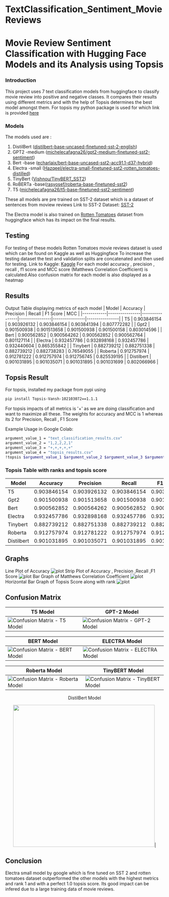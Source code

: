 # TextClassification_Sentiment_MovieReviews

# Movie Review Sentiment Classification with Hugging Face Models and its Analysis using Topsis
### Introduction
This project uses 7 text classification models from huggingface to classify movie review into positive and negative classes. It compares their results using different metrics and with the help of Topsis determines the best model amongst them.
For topsis my python package is used for which link is provided [here](https://pypi.org/project/Topsis-Vansh-102103072/1.1.1/)
### Models
The models used are : 
1) DistilBert ([distilbert-base-uncased-finetuned-sst-2-english](https://huggingface.co/distilbert-base-uncased-finetuned-sst-2-english))
2) GPT2 -medium ([michelecafagna26/gpt2-medium-finetuned-sst2-sentiment](https://huggingface.co/michelecafagna26/gpt2-medium-finetuned-sst2-sentiment))
3) Bert -base ([echarlaix/bert-base-uncased-sst2-acc91.1-d37-hybrid](https://huggingface.co/echarlaix/bert-base-uncased-sst2-acc91.1-d37-hybrid))
4) Electra -small ([Hazqeel/electra-small-finetuned-sst2-rotten_tomatoes-distilled](https://huggingface.co/Hazqeel/electra-small-finetuned-sst2-rotten_tomatoes-distilled))
5) TinyBert ([Vishnou/TinyBERT_SST2](https://huggingface.co/Vishnou/TinyBERT_SST2))
6) RoBERTa -base([rasyosef/roberta-base-finetuned-sst2](https://huggingface.co/rasyosef/roberta-base-finetuned-sst2))
7) T5 ([michelecafagna26/t5-base-finetuned-sst2-sentiment](https://huggingface.co/michelecafagna26/t5-base-finetuned-sst2-sentiment))

These all models are pre trained on SST-2 dataset which is a dataset of sentences from moview reviews
Link to SST-2 Dataset: [SST-2](https://huggingface.co/datasets/sst2/viewer/default/train)

The Electra model is also trained on [Rotten Tomatoes](https://huggingface.co/datasets/rotten_tomatoes) dataset from huggingface which has its impact on the final results.

## Testing
For testing of these models Rotten Tomatoes movie reviews dataset is used which can be found on Kaggle as well as Huggingface
To increase the testing dataset the test and validation splits are concatenated and then used for testing.
Link to Kaggle: [Kaggle](https://www.kaggle.com/datasets/thedevastator/movie-review-data-set-from-rotten-tomatoes)
For each model accuracy , precision , recall , f1 score and MCC score (Matthews Correlation Coefficient) is calculated.Also confusion matrix for each model is also displayed as a heatmap

## Results
Output Table displaying metrics of each model
| Model      | Accuracy       | Precision      | Recall         | F1 Score       | MCC            |
|------------|----------------|----------------|----------------|----------------|----------------|
| T5         | 0.903846154    | 0.903926132    | 0.903846154    | 0.903841394    | 0.807772282    |
| Gpt2       | 0.901500938    | 0.901513658    | 0.901500938    | 0.901500158    | 0.803014596    |
| Bert       | 0.900562852    | 0.900564262    | 0.900562852    | 0.900562764    | 0.801127114    |
| Electra    | 0.932457786    | 0.932898168    | 0.932457786    | 0.932440604    | 0.865355842    |
| Tinybert   | 0.882739212    | 0.882751338    | 0.882739212    | 0.882738283    | 0.76549055     |
| Roberta    | 0.912757974    | 0.912781222    | 0.912757974    | 0.912756745    | 0.825539195    |
| Distilbert | 0.901031895    | 0.901035071    | 0.901031895    | 0.901031699    | 0.802066966    |

## Topsis Result
For topsis, installed my package from pypi using 
```sh
pip install Topsis-Vansh-102103072==1.1.1
```
For topsis impacts of all metrics is '+' as we are doing classification and want to maximize all these.
The weights for accuracy and MCC is 1 whereas its 2 for Precision, Recall , F1 Score

Example Usage in Google Colab:
```sh
argument_value_1 = "text_classification_results.csv"
argument_value_2 = "1,2,2,2,1"
argument_value_3 = "+,+,+,+,+"
argument_value_4 = "topsis_results.csv"
!topsis $argument_value_1 $argument_value_2 $argument_value_3 $argument_value_4
```

### Topsis Table with ranks and topsis score
| Model      | Accuracy       | Precision      | Recall         | F1 Score       | MCC            | Topsis Score   | Rank           |
|------------|----------------|----------------|----------------|----------------|----------------|----------------|----------------|
| T5         | 0.903846154    | 0.903926132    | 0.903846154    | 0.903841394    | 0.807772282    | 0.423714236    | 3              |
| Gpt2       | 0.901500938    | 0.901513658    | 0.901500938    | 0.901500158    | 0.803014596    | 0.37621739     | 4              |
| Bert       | 0.900562852    | 0.900564262    | 0.900562852    | 0.900562764    | 0.801127114    | 0.357327914    | 6              |
| Electra    | 0.932457786    | 0.932898168    | 0.932457786    | 0.932440604    | 0.865355842    | 1              | 1              |
| Tinybert   | 0.882739212    | 0.882751338    | 0.882739212    | 0.882738283    | 0.76549055     | 0              | 7              |
| Roberta    | 0.912757974    | 0.912781222    | 0.912757974    | 0.912756745    | 0.825539195    | 0.602016133    | 2              |
| Distilbert | 0.901031895    | 0.901035071    | 0.901031895    | 0.901031699    | 0.802066966    | 0.366745497    | 5   

## Graphs 
Line Plot of Accuracy
![plot](./GRAPHS/accuracy.png)
Strip Plot of Accuracy , Precision ,Recall ,F1 Score
![plot](./GRAPHS/precrecallf1acc.png)
Bar Graph of Matthews Correlation Coefficient
![plot](./GRAPHS/Matthews%20Correlation%20Coefficient.png)
Horizontal Bar Graph of Topsis Score along with rank
![plot](./GRAPHS/topsis_ranks_horizontal.png)

## Confusion Matrix 
| T5 Model | GPT-2 Model |
|---|---|
| ![Confusion Matrix - T5 Model](./confusion%20matrix/confusion_matrix_t5.png) | ![Confusion Matrix - GPT-2 Model](./confusion%20matrix/confusion_matrix_gpt2.png) |

| BERT Model | ELECTRA Model |
|---|---|
| ![Confusion Matrix - BERT Model](./confusion%20matrix/confusion_matrix_bert.png) | ![Confusion Matrix - ELECTRA Model](./confusion%20matrix/confusion_matrix_electra.png) |

| Roberta Model | TinyBERT Model |
|---|---|
| ![Confusion Matrix - Roberta Model](./confusion%20matrix/confusion_matrix_roberta.png) | ![Confusion Matrix - TinyBERT Model](./confusion%20matrix/confusion_matrix_tinybert.png) 

<p align="center">
DistilBert Model 
</p>
<p align="center">
<img src="./confusion%20matrix/confusion_matrix_distilbert.png" width="450">|
</p>

## Conclusion 
Electra small model by google which is fine tuned on SST 2 and rotten tomatoes dataset outperformed the other models with the highest metrics and rank 1 and with a perfect 1.0 topsis score. 
Its good impact can be infered due to a large training data of movie reviews. 



 
